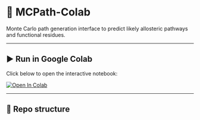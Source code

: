 # 🧬 MCPath-Colab

Monte Carlo path generation interface to predict likely allosteric pathways and functional residues.

---

## ▶️ Run in Google Colab
Click below to open the interactive notebook:

[![Open In Colab](https://colab.research.google.com/assets/colab-badge.svg)](
https://colab.research.google.com/github/enesemretas/mcpath-colab/blob/main/notebooks/mcpath_form.ipynb)

---

## 📁 Repo structure
